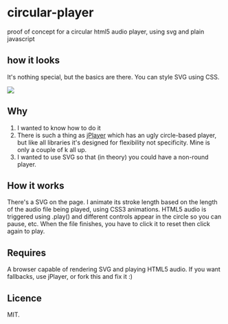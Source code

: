 # circular-player
proof of concept for a circular html5 audio player, using svg and plain javascript

## how it looks
It's nothing special, but the basics are there. You can style SVG using CSS.

![](http://i.imgur.com/vHiNdcq.png)

## Why

1. I wanted to know how to do it
2. There is such a thing as [jPlayer](http://jplayer.org) which has an ugly circle-based player, but like all libraries it's designed for flexibility not specificity. Mine is only a couple of k all up.
3. I wanted to use SVG so that (in theory) you could have a non-round player.

## How it works
There's a SVG on the page. I animate its stroke length based on the length of the audio file being played, using CSS3 animations. HTML5 audio is triggered using .play() and different controls appear in the circle so you can pause, etc. When the file finishes, you have to click it to reset then click again to play.

## Requires
A browser capable of rendering SVG and playing HTML5 audio. If you want fallbacks, use jPlayer, or fork this and fix it :)

## Licence
MIT.
